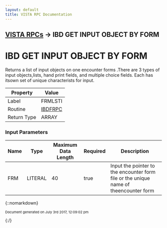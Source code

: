 ```yaml
---
layout: default
title: VISTA RPC Documentation
---
```


## [VISTA RPCs](TableOfContents) &#8594; IBD GET INPUT OBJECT BY FORM
# IBD GET INPUT OBJECT BY FORM

Returns a list of input objects on one encounter forms .There are 3 types of input objects,lists, hand print fields, and multiple choice fields.  Each has itsown set of unique characterists for input.  

Property | Value
--- | ---
Label | FRMLSTI
Routine | [IBDFRPC](http://code.osehra.org/dox/Routine_IBDFRPC_source.html)
Return Type | ARRAY


### Input Parameters

Name | Type | Maximum Data Length | Required | Description
--- | --- | --- | --- | ---
FRM | LITERAL | 40 | true | Input the pointer to the encounter form file or the unique name of theencounter form



{::nomarkdown} <br/><p style="font-size: 11px">Document generated on July 3rd 2017, 12:09:02 pm</p>{:/}